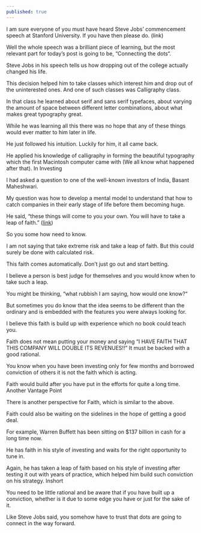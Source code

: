 ```yaml
---
published: true
---
```

I am sure everyone of you must have heard Steve Jobs’ commencement speech at Stanford University. If you have then please do. (link)

Well the whole speech was a brilliant piece of learning, but the most relevant part for today’s post is going to be, “Connecting the dots“.

Steve Jobs in his speech tells us how dropping out of the college actually changed his life.

This decision helped him to take classes which interest him and drop out of the uninterested ones. And one of such classes was Calligraphy class.

In that class he learned about serif and sans serif typefaces, about varying the amount of space between different letter combinations, about what makes great typography great.

While he was learning all this there was no hope that any of these things would ever matter to him later in life.

He just followed his intuition. Luckily for him, it all came back.

He applied his knowledge of calligraphy in forming the beautiful typography which the first Macintosh computer came with (We all know what happened after that).
In Investing

I had asked a question to one of the well-known investors of India, Basant Maheshwari.

My question was how to develop a mental model to understand that how to catch companies in their early stage of life before them becoming huge.

He said, “these things will come to you your own. You will have to take a leap of faith.” ([link](https://www.youtube.com/watch?v=EMHhmFZjqTo&t=2530s))

So you some how need to know.

I am not saying that take extreme risk and take a leap of faith. But this could surely be done with calculated risk.

This faith comes automatically. Don’t just go out and start betting.

I believe a person is best judge for themselves and you would know when to take such a leap.

You might be thinking, “what rubbish I am saying, how would one know?“

But sometimes you do know that the idea seems to be different than the ordinary and is embedded with the features you were always looking for.

I believe this faith is build up with experience which no book could teach you.

Faith does not mean putting your money and saying “I HAVE FAITH THAT THIS COMPANY WILL DOUBLE ITS REVENUES!!” It must be backed with a good rational.

You know when you have been investing only for few months and borrowed conviction of others it is not the faith which is acting.

Faith would build after you have put in the efforts for quite a long time.
Another Vantage Point

There is another perspective for Faith, which is similar to the above.

Faith could also be waiting on the sidelines in the hope of getting a good deal.

For example, Warren Buffett has been sitting on $137 billion in cash for a long time now.

He has faith in his style of investing and waits for the right opportunity to tune in.

Again, he has taken a leap of faith based on his style of investing after testing it out with years of practice, which helped him build such conviction on his strategy.
Inshort

You need to be little rational and be aware that if you have built up a conviction, whether is it due to some edge you have or just for the sake of it.

Like Steve Jobs said, you somehow have to trust that dots are going to connect in the way forward.
